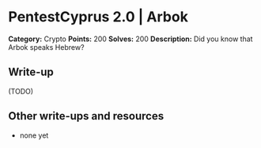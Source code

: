 # PentestCyprus 2.0 | Arbok

**Category:** Crypto
**Points:** 200
**Solves:** 200
**Description:** 
Did you know that Arbok speaks Hebrew?

## Write-up

(TODO)

## Other write-ups and resources

* none yet
